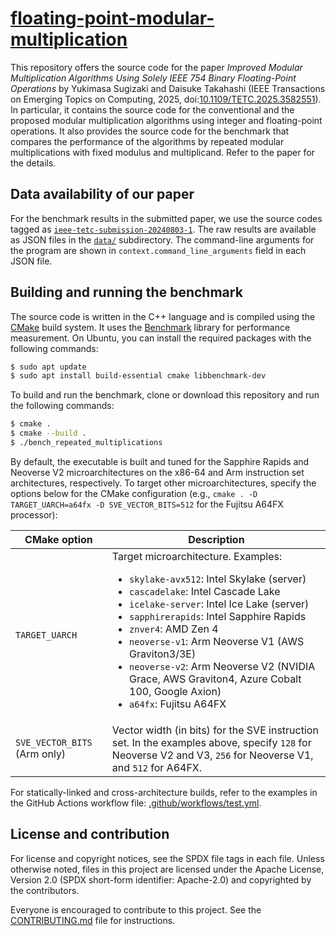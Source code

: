 # [floating-point-modular-multiplication](https://github.com/Terminus-IMRC/floating-point-modular-multiplication)

This repository offers the source code for the paper <cite>Improved Modular
Multiplication Algorithms Using Solely IEEE 754 Binary Floating-Point
Operations</cite> by Yukimasa Sugizaki and Daisuke Takahashi (IEEE Transactions
on Emerging Topics on Computing, 2025,
doi:[10.1109/TETC.2025.3582551](https://doi.org/10.1109/TETC.2025.3582551)).
In particular, it contains the source code for the conventional and the proposed
modular multiplication algorithms using integer and floating-point operations.
It also provides the source code for the benchmark that compares the performance
of the algorithms by repeated modular multiplications with fixed modulus and
multiplicand.
Refer to the paper for the details.


## Data availability of our paper

For the benchmark results in the submitted paper, we use the source codes tagged
as
[`ieee-tetc-submission-20240803-1`](https://github.com/Terminus-IMRC/floating-point-modular-multiplication/tree/ieee-tetc-submission-20240803-1).
The raw results are available as JSON files in the
[`data/`](https://github.com/Terminus-IMRC/floating-point-modular-multiplication/tree/ieee-tetc-submission-20240803-1/data)
subdirectory.
The command-line arguments for the program are shown in
`context.command_line_arguments` field in each JSON file.


## Building and running the benchmark

The source code is written in the C++ language and is compiled using the
[CMake](https://cmake.org/) build system.
It uses the [Benchmark](https://github.com/google/benchmark) library for
performance measurement.
On Ubuntu, you can install the required packages with the following commands:

```bash
$ sudo apt update
$ sudo apt install build-essential cmake libbenchmark-dev
```

To build and run the benchmark, clone or download this repository and run the
following commands:

```bash
$ cmake .
$ cmake --build .
$ ./bench_repeated_multiplications
```

By default, the executable is built and tuned for the Sapphire Rapids and
Neoverse V2 microarchitectures on the x86-64 and Arm instruction set
architectures, respectively.
To target other microarchitectures, specify the options below for the CMake
configuration (e.g., `cmake . -D TARGET_UARCH=a64fx -D SVE_VECTOR_BITS=512` for
the Fujitsu A64FX processor):

| CMake option | Description |
| --- | --- |
| `TARGET_UARCH` | Target microarchitecture. Examples: <ul> <li>`skylake-avx512`: Intel Skylake (server)</li> <li>`cascadelake`: Intel Cascade Lake</li> <li>`icelake-server`: Intel Ice Lake (server)</li> <li>`sapphirerapids`: Intel Sapphire Rapids</li> <li>`znver4`: AMD Zen 4</li> <li>`neoverse-v1`: Arm Neoverse V1 (AWS Graviton3/3E)</li> <li>`neoverse-v2`: Arm Neoverse V2 (NVIDIA Grace, AWS Graviton4, Azure Cobalt 100, Google Axion)</li> <li>`a64fx`: Fujitsu A64FX</li> </ul> |
| `SVE_VECTOR_BITS` (Arm only) | Vector width (in bits) for the SVE instruction set. In the examples above, specify `128` for Neoverse V2 and V3, `256` for Neoverse V1, and `512` for A64FX. |

For statically-linked and cross-architecture builds, refer to the examples in
the GitHub Actions workflow file:
[.github/workflows/test.yml](.github/workflows/test.yml).


## License and contribution

For license and copyright notices, see the SPDX file tags in each file.
Unless otherwise noted, files in this project are licensed under the Apache
License, Version 2.0 (SPDX short-form identifier: Apache-2.0) and copyrighted by
the contributors.

Everyone is encouraged to contribute to this project.
See the [CONTRIBUTING.md](CONTRIBUTING.md) file for instructions.

